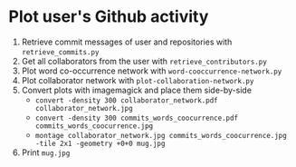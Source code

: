 # Plot user's Github activity

1. Retrieve commit messages of user and repositories with `retrieve_commits.py`
2. Get all collaborators from the user with `retrieve_contributors.py`
3. Plot word co-occurrence network with `word-cooccurrence-network.py`
4. Plot collaborator network with `plot-collaboration-network.py`
5. Convert plots with imagemagick and place them side-by-side
    - `convert -density 300 collaborator_network.pdf collaborator_network.jpg`
    - `convert -density 300 commits_words_coocurrence.pdf commits_words_coocurrence.jpg`
    - `montage collaborator_network.jpg commits_words_coocurrence.jpg -tile 2x1 -geometry +0+0 mug.jpg`
6. Print `mug.jpg`